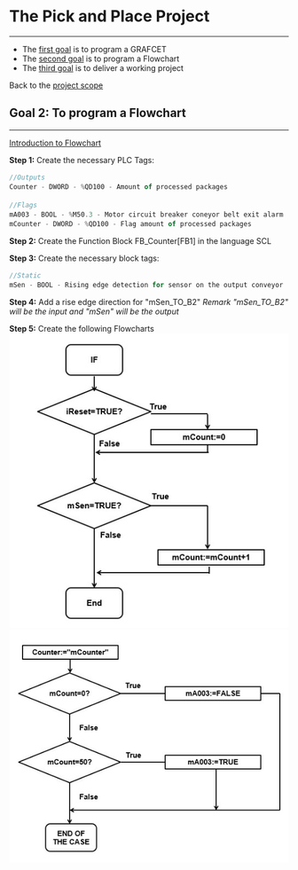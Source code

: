 # The Pick and Place Project
_____________________________________
-   The [first goal](Ex03/Subchapter03.md) is to program a GRAFCET
-   The [second goal](Ex03/Subchapter04_1.md) is to program a Flowchart
-   The [third goal](Ex03/Subchapter05.md) is to deliver a working project

Back to the [project scope](Ex03/Subchapter03.md)

## Goal 2: To program a Flowchart
_____________________________________

[Introduction to Flowchart](../Ex03/Subchapter04.md)

**Step 1:** Create the necessary PLC Tags:
```javascript
//Outputs
Counter - DWORD - %QD100 - Amount of processed packages

//Flags
mA003 - BOOL - %M50.3 - Motor circuit breaker coneyor belt exit alarm
mCounter - DWORD - %QD100 - Flag amount of processed packages
```

**Step 2:** Create the Function Block FB_Counter[FB1] in the language SCL

**Step 3:** Create the necessary block tags:
```javascript
//Static
mSen - BOOL - Rising edge detection for sensor on the output conveyor
```
**Step 4:** Add a rise edge direction for "mSen_TO_B2"
*Remark "mSen_TO_B2" will be the input and "mSen" will be the output*

**Step 5:** Create the following Flowcharts
![Flowchart Counter](../Ex03/Images/FlowchartCounter.jpg)
![Flowchart Alarm](../Ex03/Images/FlowchartAlarm.jpg)
